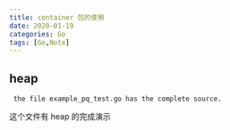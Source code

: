 ```yaml
---
title: container 包的使用
date: 2020-01-19
categories: Go
tags: [Go,Note]
---
```


## heap

```
 the file example_pq_test.go has the complete source.
```

这个文件有 heap 的完成演示